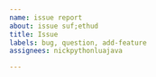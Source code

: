 ```yaml
---
name: issue report
about: issue suf;ethud
title: Issue
labels: bug, question, add-feature
assignees: nickpythonluajava

---
```


<!-- describe your issue/question/request -->
